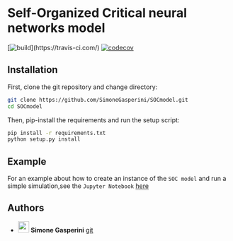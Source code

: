 # Self-Organized Critical neural networks model
[![build](https://travis-ci.com/SimoneGasperini/SOCmodel.svg?)](https://travis-ci.com/)
[![codecov](https://codecov.io/gh/SimoneGasperini/SOCmodel/branch/master/graph/badge.svg?token=8tovOTCUjf)](https://app.codecov.io/gh/SimoneGasperini/SOCmodel/)


## Installation
First, clone the git repository and change directory:

```bash
git clone https://github.com/SimoneGasperini/SOCmodel.git
cd SOCmodel
```

Then, pip-install the requirements and run the setup script:
```bash
pip install -r requirements.txt
python setup.py install
```


## Example
For an example about how to create an instance of the `SOC model` and run a simple simulation,see the `Jupyter Notebook` [here](https://github.com/SimoneGasperini/SOCmodel/blob/master/socmodel/example.ipynb)


## Authors
* <img src="https://avatars2.githubusercontent.com/u/71086758?s=400&v=4" width="25px;"/> **Simone Gasperini** [git](https://github.com/SimoneGasperini)
